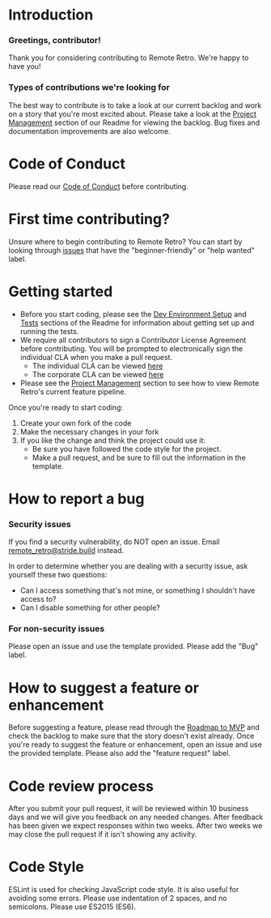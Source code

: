 # Introduction

### Greetings, contributor!

Thank you for considering contributing to Remote Retro. We're happy to have you!

### Types of contributions we're looking for

The best way to contribute is to take a look at our current backlog and work on a story that you're most excited about. Please take a look at the [Project Management](https://github.com/stride-nyc/remote_retro#project-management) section of our Readme for viewing the backlog. Bug fixes and documentation improvements are also welcome.

# Code of Conduct

Please read our [Code of Conduct](https://github.com/stride-nyc/remote_retro/blob/master/CODE_OF_CONDUCT.md) before contributing.

# First time contributing?

Unsure where to begin contributing to Remote Retro? You can start by looking through [issues](https://github.com/stride-nyc/remote_retro/issues) that have the "beginner-friendly" or "help wanted" label.

# Getting started

- Before you start coding, please see the [Dev Environment Setup](https://github.com/stride-nyc/remote_retro#dev-environment-setup) and [Tests](https://github.com/stride-nyc/remote_retro#tests) sections of the Readme for information about getting set up and running the tests.
- We require all contributors to sign a Contributor License Agreement before contributing. You will be prompted to electronically sign the individual CLA when you make a pull request.
  - The individual CLA can be viewed [here](https://gist.github.com/qlaire/cfcc3a2b9ab28f3c97716e4040afe578)
  - The corporate CLA can be viewed [here](https://gist.github.com/qlaire/c6b31ad2ba9489e75f6c810be466e7c6)
- Please see the [Project Management](https://github.com/stride-nyc/remote_retro#project-management) section to see how to view Remote Retro's current feature pipeline.

Once you're ready to start coding:

1. Create your own fork of the code
2. Make the necessary changes in your fork
3. If you like the change and think the project could use it:
   - Be sure you have followed the code style for the project.
   - Make a pull request, and be sure to fill out the information in the template.

# How to report a bug

### Security issues

If you find a security vulnerability, do NOT open an issue. Email remote_retro@stride.build instead.

In order to determine whether you are dealing with a security issue, ask yourself these two questions:

- Can I access something that's not mine, or something I shouldn't have access to?
- Can I disable something for other people?

### For non-security issues

Please open an issue and use the template provided. Please add the "Bug" label.

# How to suggest a feature or enhancement

Before suggesting a feature, please read through the [Roadmap to MVP](https://github.com/stride-nyc/remote_retro#roadmap-to-mvp) and check the backlog to make sure that the story doesn't exist already. Once you're ready to suggest the feature or enhancement, open an issue and use the provided template. Please also add the "feature request" label.

# Code review process

After you submit your pull request, it will be reviewed within 10 business days and we will give you feedback on any needed changes. After feedback has been given we expect responses within two weeks. After two weeks we may close the pull request if it isn't showing any activity.

# Code Style

ESLint is used for checking JavaScript code style. It is also useful for avoiding some errors. Please use indentation of 2 spaces, and no semicolons. Please use ES2015 (ES6).
